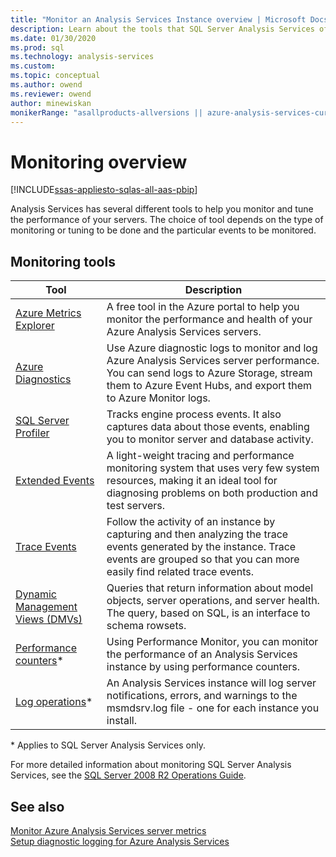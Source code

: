 ```yaml
---
title: "Monitor an Analysis Services Instance overview | Microsoft Docs"
description: Learn about the tools that SQL Server Analysis Services offer to help you monitor and tune the performance of your servers.
ms.date: 01/30/2020
ms.prod: sql
ms.technology: analysis-services
ms.custom:
ms.topic: conceptual
ms.author: owend
ms.reviewer: owend
author: minewiskan
monikerRange: "asallproducts-allversions || azure-analysis-services-current || power-bi-premium-current || >= sql-analysis-services-2016"
---
```

# Monitoring overview

[!INCLUDE[ssas-appliesto-sqlas-all-aas-pbip](../includes/ssas-appliesto-sqlas-all-aas-pbip.md)]

Analysis Services has several different tools to help you monitor and tune the performance of your servers. The choice of tool depends on the type of monitoring or tuning to be done and the particular events to be monitored. 
  
## Monitoring tools  

|Tool  |Description  |
|---------|---------|
|[Azure Metrics Explorer](/azure/analysis-services/analysis-services-monitor)|A free tool in the Azure portal to help you monitor the performance and health of your Azure Analysis Services servers.|
|[Azure Diagnostics](/azure/analysis-services/analysis-services-logging)|Use Azure diagnostic logs to monitor and log Azure Analysis Services server performance. You can send logs to Azure Storage, stream them to Azure Event Hubs, and export them to Azure Monitor logs.|
|[SQL Server Profiler](../../analysis-services/instances/use-sql-server-profiler-to-monitor-analysis-services.md)      |   Tracks engine process events. It also captures data about those events, enabling you to monitor server and database activity.      |
| [Extended Events](../../analysis-services/instances/monitor-analysis-services-with-sql-server-extended-events.md)     |   A light-weight tracing and performance monitoring system that uses very few system resources, making it an ideal tool for diagnosing problems on both production and test servers.       |
| [Trace Events](https://docs.microsoft.com/analysis-services/trace-events/analysis-services-trace-events)     |  Follow the activity of an instance by capturing and then analyzing the trace events generated by the instance. Trace events are grouped so that you can more easily find related trace events.        |
| [Dynamic Management Views &#40;DMVs&#41;](../../analysis-services/instances/use-dynamic-management-views-dmvs-to-monitor-analysis-services.md)      |   Queries that return information about model objects, server operations, and server health. The query, based on SQL, is an interface to schema rowsets.      |
|   [Performance counters](../../analysis-services/instances/performance-counters-ssas.md)\*    |    Using Performance Monitor, you can monitor the performance of an Analysis Services instance by using performance counters.     |
|[Log operations](../../analysis-services/instances/performance-counters-ssas.md)\*| An Analysis Services instance will log server notifications, errors, and warnings to the msmdsrv.log file - one for each instance you install. |

\* Applies to SQL Server Analysis Services only.

For more detailed information about monitoring SQL Server Analysis Services, see the [SQL Server 2008 R2 Operations Guide](https://go.microsoft.com/fwlink/?LinkID=225539). 

## See also

[Monitor Azure Analysis Services server metrics](https://docs.microsoft.com/azure/analysis-services/analysis-services-monitor)   
[Setup diagnostic logging for Azure Analysis Services](https://docs.microsoft.com/azure/analysis-services/analysis-services-logging)
